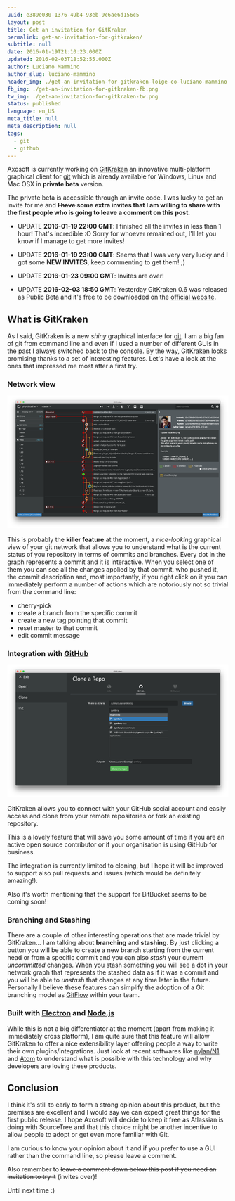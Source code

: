 ```yaml
---
uuid: e389e030-1376-49b4-93eb-9c6ae6d156c5
layout: post
title: Get an invitation for GitKraken
permalink: get-an-invitation-for-gitkraken/
subtitle: null
date: 2016-01-19T21:10:23.000Z
updated: 2016-02-03T18:52:55.000Z
author: Luciano Mammino
author_slug: luciano-mammino
header_img: ./get-an-invitation-for-gitkraken-loige-co-luciano-mammino.png
fb_img: ./get-an-invitation-for-gitkraken-fb.png
tw_img: ./get-an-invitation-for-gitkraken-tw.png
status: published
language: en_US
meta_title: null
meta_description: null
tags:
  - git
  - github
---
```


Axosoft is currently working on [GitKraken](http://www.gitkraken.com/) an innovative multi-platform graphical client for [git](/tag/git) which is already available for Windows, Linux and Mac OSX in **private beta** version.

The private beta is accessible through an invite code.
I was lucky to get an invite for me and **~~I have~~ some extra invites that I am willing to share with the first people who is going to leave a comment on this post**.

- UPDATE **2016-01-19 22:00 GMT**: I finished all the invites in less than 1 hour! That's incredible :O Sorry for whoever remained out, I'll let you know if I manage to get more invites!

- UPDATE **2016-01-19 23:00 GMT**: Seems that I was very very lucky and I got some **NEW INVITES**, keep commenting to get them! ;)

- UPDATE **2016-01-23 09:00 GMT**: Invites are over!

- UPDATE **2016-02-03 18:50 GMT**: Yesterday GitKraken 0.6 was released as Public Beta and it's free to be downloaded on the [official website](http://www.gitkraken.com/).

## What is GitKraken

As I said, GitKraken is a new _shiny_ graphical interface for [git](/tag/git). I am a big fan of git from command line and even if I used a number of different GUIs in the past I always switched back to the console.
By the way, GitKraken looks promising thanks to a set of interesting features. Let's have a look at the ones that impressed me most after a first try.

### Network view

[![GitKraken network view branching model graph](./gitkraken-network-view-loige-co-luciano-mammino-small-1.png)](./gitkraken-network-view-loige-co-luciano-mammino-big.png)

This is probably the **killer feature** at the moment, a _nice-looking_ graphical view of your git network that allows you to understand what is the current status of you repository in terms of commits and branches. Every dot in the graph represents a commit and it is interactive. When you select one of them you can see all the changes applied by that commit, who pushed it, the commit description and, most importantly, if you right click on it you can immediately perform a number of actions which are notoriously not so trivial from the command line:

- cherry-pick
- create a branch from the specific commit
- create a new tag pointing that commit
- reset master to that commit
- edit commit message

### Integration with [GitHub](/tag/github)

[![GitKraken integration with GitHub](./gitkraken-github-integration-loige-co-luciano-mammino-small.png)](./gitkraken-github-integration-loige-co-luciano-mammino-big.png)

GitKraken allows you to connect with your GitHub social account and easily access and clone from your remote repositories or fork an existing repository.

This is a lovely feature that will save you some amount of time if you are an active open source contributor or if your organisation is using GitHub for business.

The integration is currently limited to cloning, but I hope it will be improved to support also pull requests and issues (which would be definitely amazing!).

Also it's worth mentioning that the support for BitBucket seems to be coming soon!

### Branching and Stashing

There are a couple of other interesting operations that are made trivial by GitKraken...
I am talking about **branching** and **stashing**. By just clicking a button you will be able to create a new branch starting from the current head or from a specific commit and you can also _stash_ your current _uncommitted_ changes. When you stash something you will see a dot in your network graph that represents the stashed data as if it was a commit and you will be able to _unstash_ that changes at any time later in the future.
Personally I believe these features can simplify the adoption of a Git branching model as [GitFlow](http://nvie.com/posts/a-successful-git-branching-model/) within your team.

### Built with [Electron](http://electron.atom.io/) and [Node.js](/tag/node-js)

While this is not a big differentiator at the moment (apart from making it immediately cross platform), I am quite sure that this feature will allow GitKraken to offer a nice extensibility layer offering people a way to write their own plugins/integrations.
Just look at recent softwares like [nylan/N1](https://github.com/nylas/N1) and [Atom](/3-invitations-to-try-atom-io/) to understand what is possible with this technology and why developers are loving these products.

## Conclusion

I think it's still to early to form a strong opinion about this product, but the premises are excellent and I would say we can expect great things for the first public release. I hope Axosoft will decide to keep it free as Atlassian is doing with SourceTree and that this choice might be another incentive to allow people to adopt or get even more familiar with Git.

I am curious to know your opinion about it and if you prefer to use a GUI rather than the command line, so please leave a comment.

Also remember to ~~leave a comment down below this post if you need an invitation to try it~~ (invites over)!

Until next time :)
